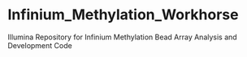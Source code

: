 # Infinium_Methylation_Workhorse
Illumina Repository for Infinium Methylation Bead Array Analysis and Development Code
